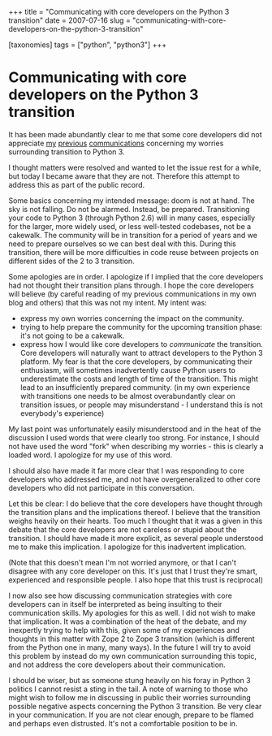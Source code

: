 +++
title = "Communicating with core developers on the Python 3 transition"
date = 2007-07-16
slug = "communicating-with-core-developers-on-the-python-3-transition"

[taxonomies]
tags = ["python", "python3"]
+++

# Communicating with core developers on the Python 3 transition

It has been made abundantly clear to me that some core developers did
not appreciate
[my](http://faassen.n--tree.net/blog/view/weblog/2007/06/20/0)
[previous](http://faassen.n--tree.net/blog/view/weblog/2007/6/22/0)
[communications](http://faassen.n--tree.net/blog/view/weblog/2007/6/23/0)
concerning my worries surrounding transition to Python 3.

I thought matters were resolved and wanted to let the issue rest for a
while, but today I became aware that they are not. Therefore this
attempt to address this as part of the public record.

Some basics concerning my intended message: doom is not at hand. The sky
is not falling. Do not be alarmed. Instead, be prepared. Transitioning
your code to Python 3 (through Python 2.6) will in many cases,
especially for the larger, more widely used, or less well-tested
codebases, not be a cakewalk. The community will be in transition for a
period of years and we need to prepare ourselves so we can best deal
with this. During this transition, there will be more difficulties in
code reuse between projects on different sides of the 2 to 3 transition.

Some apologies are in order. I apologize if I implied that the core
developers had not thought their transition plans through. I hope the
core developers will believe (by careful reading of my previous
communications in my own blog and others) that this was not my intent.
My intent was:

- express my own worries concerning the impact on the community.
- trying to help prepare the community for the upcoming transition
  phase: it's not going to be a cakewalk.
- express how I would like core developers to *communicate* the
  transition. Core developers will naturally want to attract developers
  to the Python 3 platform. My fear is that the core developers, by
  communicating their enthusiasm, will sometimes inadvertently cause
  Python users to underestimate the costs and length of time of the
  transition. This might lead to an insufficiently prepared community.
  (in my own experience with transitions one needs to be almost
  overabundantly clear on transition issues, or people may
  misunderstand - I understand this is not everybody's experience)

My last point was unfortunately easily misunderstood and in the heat of
the discussion I used words that were clearly too strong. For instance,
I should not have used the word "fork" when describing my worries - this
is clearly a loaded word. I apologize for my use of this word.

I should also have made it far more clear that I was responding to core
developers who addressed me, and not have overgeneralized to other core
developers who did not participate in this conversation.

Let this be clear: I do believe that the core developers have thought
through the transition plans and the implications thereof. I believe
that the transition weighs heavily on their hearts. Too much I thought
that it was a given in this debate that the core developers are not
careless or stupid about the transition. I should have made it more
explicit, as several people understood me to make this implication. I
apologize for this inadvertent implication.

(Note that this doesn't mean I'm not worried anymore, or that I can't
disagree with any core developer on this. It's just that I trust they're
smart, experienced and responsible people. I also hope that this trust
is reciprocal)

I now also see how discussing communication strategies with core
developers can in itself be interpreted as being insulting to their
communication skills. My apologies for this as well. I did not wish to
make that implication. It was a combination of the heat of the debate,
and my inexpertly trying to help with this, given some of my experiences
and thoughts in this matter with Zope 2 to Zope 3 transition (which is
different from the Python one in many, many ways). In the future I will
try to avoid this problem by instead do my own communication surrounding
this topic, and not address the core developers about their
communication.

I should be wiser, but as someone stung heavily on his foray in Python 3
politics I cannot resist a sting in the tail. A note of warning to those
who might wish to follow me in discussing in public their worries
surrounding possible negative aspects concerning the Python 3
transition. Be very clear in your communication. If you are not clear
enough, prepare to be flamed and perhaps even distrusted. It's not a
comfortable position to be in.
